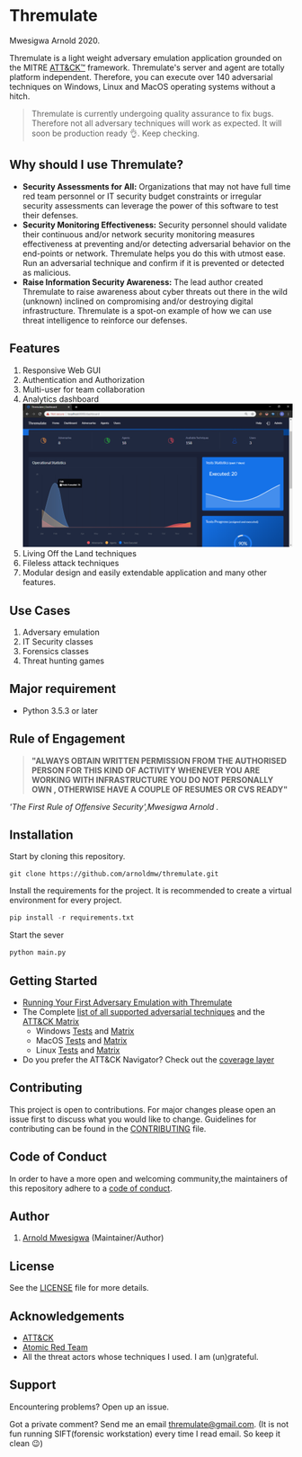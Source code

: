 # Thremulate

Mwesigwa Arnold 2020.

Thremulate is a light weight adversary emulation application grounded on the MITRE [ATT&CK™](https://attack.mitre.org/) framework.
Thremulate's server and agent are totally platform independent. Therefore, you can execute over 140 adversarial techniques on Windows, Linux and MacOS operating systems without a hitch.
> Thremulate is currently undergoing quality assurance to fix bugs. Therefore not all adversary techniques will work as expected. It will soon be production ready :ok_hand:. Keep checking.

## Why should I use Thremulate?
- **Security Assessments for All:** 
Organizations that may not have full time red team personnel or IT security budget constraints or irregular security assessments can leverage the power of this software to test their defenses.
- **Security Monitoring Effectiveness:**
Security personnel should validate their continuous and/or network security monitoring measures effectiveness at preventing and/or detecting adversarial behavior on the end-points or network. Thremulate helps you do this with utmost ease. Run an adversarial technique and confirm if it is prevented or detected as malicious.
- **Raise Information Security Awareness:**
The lead author created Thremulate to raise awareness about cyber threats out there in the wild (unknown) inclined on compromising and/or destroying digital infrastructure. Thremulate is a spot-on example of how we can use threat intelligence to reinforce our defenses. 

## Features
1. Responsive Web GUI
2. Authentication and Authorization
3. Multi-user for team collaboration
4. Analytics dashboard
![Dashboard](screenshots/dashboard.png)
5. Living Off the Land techniques
6. Fileless attack techniques
7. Modular design and easily extendable application and many other features.
## Use Cases

1. Adversary emulation
2. IT Security classes
3. Forensics classes
4. Threat hunting games
## Major requirement
- Python 3.5.3 or later

## Rule of Engagement

> **"ALWAYS OBTAIN WRITTEN PERMISSION FROM THE AUTHORISED PERSON FOR THIS KIND OF ACTIVITY WHENEVER YOU ARE WORKING WITH INFRASTRUCTURE YOU DO NOT PERSONALLY OWN , OTHERWISE HAVE A COUPLE OF RESUMES OR CVS READY"**

 *'The First Rule of Offensive Security',Mwesigwa Arnold  .*

## Installation

Start by cloning this repository.
```
git clone https://github.com/arnoldmw/thremulate.git 
```
Install the requirements for the project. It is recommended to create a virtual environment for every project.
```python
pip install -r requirements.txt
```
Start the sever
```python
python main.py
```

## Getting Started

* [Running Your First Adversary Emulation with Thremulate](docs/quick_start.md)
* The Complete [list of all supported adversarial techniques](art/atomics/index.md) and the [ATT&CK Matrix](art/atomics/matrix.md)
  - Windows [Tests](art/atomics/windows-index.md) and [Matrix](art/atomics/windows-matrix.md)
  - MacOS [Tests](art/atomics/macos-index.md) and [Matrix](art/atomics/macos-matrix.md)
  - Linux [Tests](art/atomics/linux-index.md) and [Matrix](art/atomics/linux-matrix.md)
* Do you prefer the ATT&CK Navigator? Check out the [coverage layer](art/atomics/art_navigator_layer.json)

## Contributing

This project is open to contributions. For major changes please open an issue first to discuss what
you would like to change.
Guidelines for contributing can be found in the [CONTRIBUTING](CONTRIBUTING.md) file.


## Code of Conduct

In order to have a more open and welcoming community,the maintainers of this repository adhere to a
[code of conduct](CODE_OF_CONDUCT.md).

## Author

1. [Arnold Mwesigwa](https://github.com/arnoldmw) (Maintainer/Author)

## License
See the [LICENSE](LICENSE.txt) file for more details.

## Acknowledgements
- [ATT&CK](https://attack.mitre.org/)
- [Atomic Red Team](https://github.com/redcanaryco/atomic-red-team)
- All the threat actors whose techniques I used. I am (un)grateful.

## Support

Encountering problems? Open up an issue.

Got a private comment? Send me an email thremulate@gmail.com. (It is not fun running SIFT(forensic workstation) 
every time I read email. So keep it clean :wink:) 
